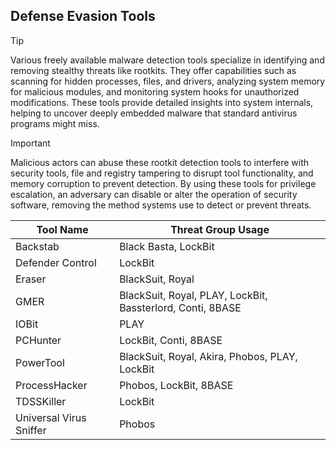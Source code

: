 ## Defense Evasion Tools

> [!TIP]
> Various freely available malware detection tools specialize in identifying and removing stealthy threats like rootkits. They offer capabilities such as scanning for hidden processes, files, and drivers, analyzing system memory for malicious modules, and monitoring system hooks for unauthorized modifications. These tools provide detailed insights into system internals, helping to uncover deeply embedded malware that standard antivirus programs might miss.

> [!IMPORTANT]
> Malicious actors can abuse these rootkit detection tools to interfere with security tools, file and registry tampering to disrupt tool functionality, and memory corruption to prevent detection. By using these tools for privilege escalation, an adversary can disable or alter the operation of security software, removing the method systems use to detect or prevent threats.

| Tool Name | Threat Group Usage |
|---|---|
| Backstab | Black Basta, LockBit | 
| Defender Control | LockBit |
| Eraser | BlackSuit, Royal |
| GMER | BlackSuit, Royal, PLAY, LockBit, Bassterlord, Conti, 8BASE |
| IOBit | PLAY |
| PCHunter | LockBit, Conti, 8BASE |
| PowerTool | BlackSuit, Royal, Akira, Phobos, PLAY, LockBit |
| ProcessHacker | Phobos, LockBit, 8BASE |
| TDSSKiller | LockBit |
| Universal Virus Sniffer | Phobos |
